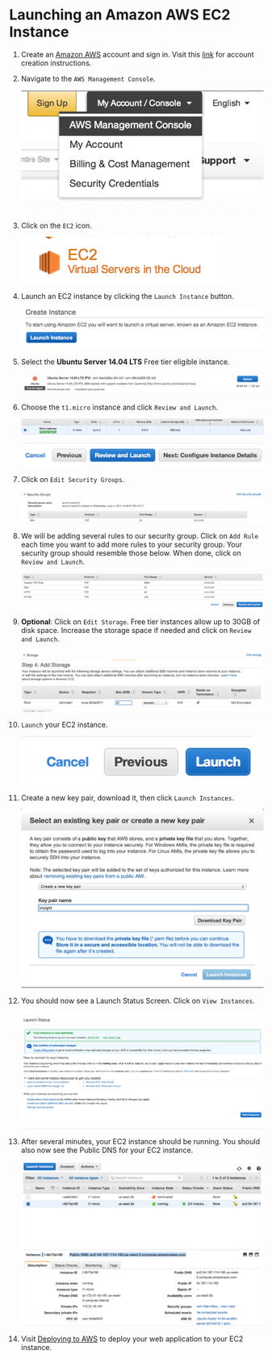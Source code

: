 # Launching an Amazon AWS EC2 Instance


1. Create an [Amazon AWS](http://aws.amazon.com/) account and sign in. Visit this
[link](https://github.com/stormpython/insightfl/blob/master/docs/requirements.md#amazon-aws)
for account creation instructions.

2. Navigate to the `AWS Management Console`.

    ![Alt text](images/aws-management-console.png)

3. Click on the `EC2` icon.

    ![Alt text](images/ec2.png)

4. Launch an EC2 instance by clicking the `Launch Instance` button.

    ![Alt text](images/launch.png)

5. Select the **Ubuntu Server 14.04 LTS** Free tier eligible instance.

    ![Alt text](images/launch-ubuntu-server.png)

6. Choose the `t1.micro` instance and click `Review and Launch`.

    ![Alt text](images/t1micro.png)

    ![Alt text](images/review-and-launch.png)

7. Click on `Edit Security Groups`.

    ![Alt text](images/edit-security-groups.png)

8. We will be adding several rules to our security group. Click on `Add Rule` each time you want to add
more rules to your security group. Your security group should resemble those below. When done, click on `Review and Launch`.

    ![Alt text](images/tcp-rules.png)

9. **Optional**: Click on `Edit Storage`. Free tier instances allow up to 30GB of disk space.
Increase the storage space if needed and click on `Review and Launch`.

    ![Alt text](images/edit-storage.png)
    ![Alt text](images/increase-gb.png)

10. `Launch` your EC2 instance.

    ![Alt text](images/launch-ec2.png)

11. Create a new key pair, download it, then click `Launch Instances`.

    ![Alt text](images/key-pair.png)

12. You should now see a Launch Status Screen. Click on `View Instances`.

    ![Alt text](images/launch-status.png)

13. After several minutes, your EC2 instance should be running. You should also now see the Public DNS
for your EC2 instance.

    ![Alt text](images/public-dns.png)

14. Visit [Deploying to AWS](https://github.com/stormpython/insightfl#deploying-to-aws) to deploy your
web application to your EC2 instance.
